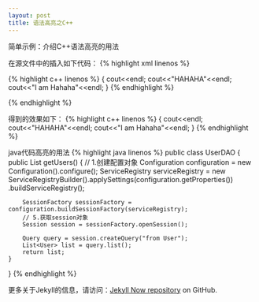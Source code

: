 ```yaml
---
layout: post
title: 语法高亮之C++
---
```


简单示例：介绍C++语法高亮的用法

在源文件中的插入如下代码：
{% highlight xml linenos %}

{% highlight c++ linenos %}
{
    cout<<endl;
    cout<<"HAHAHA"<<endl;
    cout<<"I am Hahaha"<<endl;
}
{% endhighlight %}

{% endhighlight %}

得到的效果如下：
{% highlight c++ linenos %}
{
    cout<<endl;
    cout<<"HAHAHA"<<endl;
    cout<<"I am Hahaha"<<endl;
}
{% endhighlight %}

java代码高亮的用法
{% highlight java linenos %}
public class UserDAO {
	public List<User> getUsers() {
		// 1.创建配置对象
		Configuration configuration = new Configuration().configure();
		ServiceRegistry serviceRegistry = new ServiceRegistryBuilder().applySettings(configuration.getProperties())
				.buildServiceRegistry();

		SessionFactory sessionFactory = configuration.buildSessionFactory(serviceRegistry);
		// 5.获取session对象
		Session session = sessionFactory.openSession();

		Query query = session.createQuery("from User");
		List<User> list = query.list();
		return list;
	}
}
{% endhighlight %}

更多关于Jekyll的信息，请访问：[Jekyll Now repository](https://github.com/barryclark/jekyll-now) on GitHub.
